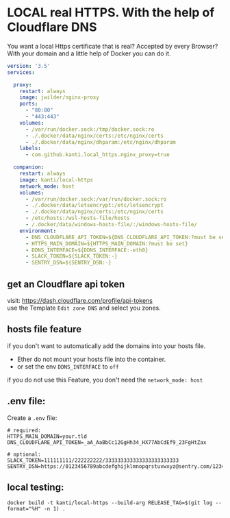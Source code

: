 # LOCAL real HTTPS. With the help of Cloudflare DNS

You want a local Https certificate that is real? Accepted by every Browser?
With your domain and a little help of Docker you can do it.

````yml
version: '3.5'
services:

  proxy:
    restart: always
    image: jwilder/nginx-proxy
    ports:
      - "80:80"
      - "443:443"
    volumes:
      - /var/run/docker.sock:/tmp/docker.sock:ro
      - ./.docker/data/nginx/certs:/etc/nginx/certs
      - ./.docker/data/nginx/dhparam:/etc/nginx/dhparam
    labels:
      - com.github.kanti.local_https.nginx_proxy=true

  companion:
    restart: always
    image: kanti/local-https
    network_mode: host
    volumes:
      - /var/run/docker.sock:/var/run/docker.sock:ro
      - ./.docker/data/letsencrypt:/etc/letsencrypt
      - ./.docker/data/nginx/certs:/etc/nginx/certs
      - /etc/hosts:/wsl-hosts-file/hosts
      - /.docker/data/windows-hosts-file/:/windows-hosts-file/
    environment:
      - DNS_CLOUDFLARE_API_TOKEN=${DNS_CLOUDFLARE_API_TOKEN:?must be set}
      - HTTPS_MAIN_DOMAIN=${HTTPS_MAIN_DOMAIN:?must be set}
      - DDNS_INTERFACE=${DDNS_INTERFACE:-eth0}
      - SLACK_TOKEN=${SLACK_TOKEN:-}
      - SENTRY_DSN=${SENTRY_DSN:-}
````

## get an Cloudflare api token

visit: https://dash.cloudflare.com/profile/api-tokens  
use the Template `Edit zone DNS` and select you zones.

## hosts file feature

if you don't want to automatically add the domains into your hosts file.

- Ether do not mount your hosts file into the container.
- or set the env `DDNS_INTERFACE` to `off`

if you do not use this Feature, you don't need the `network_mode: host`

## .env file:

Create a `.env` file:
````.env
# required:
HTTPS_MAIN_DOMAIN=your.tld
DNS_CLOUDFLARE_API_TOKEN=_aA_AaBbCc12GgHh34_HX77AbCdEf9_23FgHtZax

# optional:
SLACK_TOKEN=111111111/222222222/333333333333333333333333
SENTRY_DSN=https://0123456789abcdefghijklmnopqrstuvwxyz@sentry.com/123456
````


## local testing:

``docker build -t kanti/local-https --build-arg RELEASE_TAG=$(git log --format="%H" -n 1) .``
